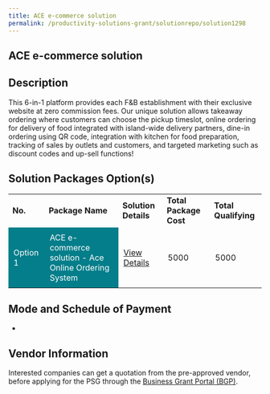 ```yaml
---
title: ACE e-commerce solution
permalink: /productivity-solutions-grant/solutionrepo/solution1298
---
```


## ACE e-commerce solution

## Description

This 6-in-1 platform provides each F&B establishment with their exclusive website at zero commission fees. Our unique solution allows takeaway ordering where customers can choose the pickup timeslot, online ordering for delivery of food integrated with island-wide delivery partners, dine-in ordering using QR code, integration with kitchen for food preparation, tracking of sales by outlets and customers, and targeted marketing such as discount codes and up-sell functions!

## Solution Packages Option(s)

<table>
<tr>
<td><b>No.</b></td>
<td><b>Package Name</b></td>
<td><b>Solution Details</b></td>
<td><b>Total Package Cost</b></td>
<td><b>Total Qualifying</b></td>
</tr>
<tr>
<td style='padding: 10px; background-color: #037E8A; color: #FFFFFF;'>Option 1</td>
<td style='padding: 10px; background-color: #037E8A; color: #FFFFFF;'>ACE e-commerce solution - Ace Online Ordering System</td>
<td style='padding: 10px;'><a href='https://www.gobusiness.gov.sg/images/psg/Desensitised_C_O_Enterprise_20200416_Annex_3.pdf' target='_blank'>View Details</a></td>
<td style='padding: 10px;'>5000</td>
<td style='padding: 10px;'>5000</td>
</tr>
</table>

## Mode and Schedule of Payment

 - 

## Vendor Information

 

Interested companies can get a quotation from the pre-approved vendor, before applying for the PSG through the <a href='https://www.businessgrants.gov.sg/' target='_blank' rel='noopener'>Business Grant Portal (BGP)</a>.

<script src="/jquery/resize-tables.js"></script>
